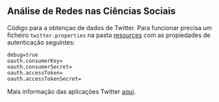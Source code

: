 Análise de Redes nas Ciências Sociais
-------------------------------------

Código para a obtençao de dados de Twitter. Para funcionar precisa um
ficheiro `twitter.properties` na pasta [resources](./src/main/resources)
com as propiedades de autenticação seguintes:

```
debug=true
oauth.consumerKey=
oauth.consumerSecret=
oauth.accessToken=
oauth.accessTokenSecret=
```

Mais informação das aplicações Twitter [aqui](https://apps.twitter.com).

